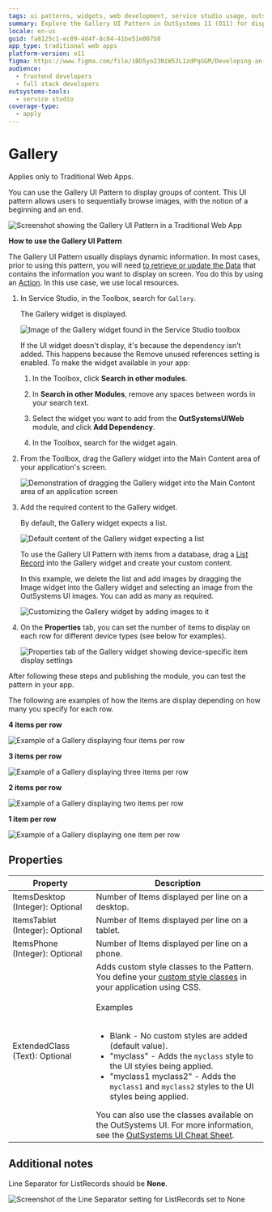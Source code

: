 ```yaml
---
tags: ui patterns, widgets, web development, service studio usage, outsystems ui
summary: Explore the Gallery UI Pattern in OutSystems 11 (O11) for displaying content groups in Traditional Web Apps.
locale: en-us
guid: fa8125c1-ec09-4d4f-8c84-41be51e007b8
app_type: traditional web apps
platform-version: o11
figma: https://www.figma.com/file/iBD5yo23NiW53L1zdPqGGM/Developing-an-Application?type=design&node-id=245%3A73&mode=design&t=u4ANW5BJS7Flsdmg-1
audience:
  - frontend developers
  - full stack developers
outsystems-tools:
  - service studio
coverage-type:
  - apply
---
```


# Gallery

<div class="info" markdown="1">

Applies only to Traditional Web Apps.

</div>

You can use the Gallery UI Pattern to display groups of content. This UI pattern allows users to sequentially browse images, with the notion of a beginning and an end. 

![Screenshot showing the Gallery UI Pattern in a Traditional Web App](images/gallery-7-ss.png "Gallery UI Pattern Overview")

**How to use the Gallery UI Pattern**

The Gallery UI Pattern usually displays dynamic information. In most cases, prior to using this pattern, you will need [to retrieve or update the Data](../../../../data/intro.md) that contains the information you want to display on screen. You do this by using an [Action](../../../../logic/action-web.md). In this use case, we use local resources.

1. In Service Studio, in the Toolbox, search for `Gallery`. 

    The Gallery widget is displayed.

    ![Image of the Gallery widget found in the Service Studio toolbox](images/gallery-8-ss.png "Gallery Widget in Service Studio")

    If the UI widget doesn't display, it's because the dependency isn't added. This happens because the Remove unused references setting is enabled. To make the widget available in your app:

    1. In the Toolbox, click **Search in other modules**.

    1. In **Search in other Modules**, remove any spaces between words in your search text.
    
    1. Select the widget you want to add from the **OutSystemsUIWeb** module, and click **Add Dependency**. 
    
    1. In the Toolbox, search for the widget again.

1. From the Toolbox, drag the Gallery widget into the Main Content area of your application's screen.

    ![Demonstration of dragging the Gallery widget into the Main Content area of an application screen](images/gallery-9-ss.png "Dragging Gallery Widget")

1. Add the required content to the Gallery widget. 

    By default, the Gallery widget expects a list.

    ![Default content of the Gallery widget expecting a list](images/gallery-1-ss.png "Default Gallery Widget Content")

     To use the Gallery UI Pattern with items from a database, drag a [List Record](<../../../../../ref/lang/auto/class-list-records-widget.md>) into the Gallery widget and create your custom content. 

    In this example, we delete the list and add images by dragging the Image widget into the Gallery widget and selecting an image from the OutSystems UI images. You can add as many as required.

    ![Customizing the Gallery widget by adding images to it](images/gallery-10-ss.png "Customizing Gallery Widget with Images")

1. On the **Properties** tab, you can set the number of items to display on each row for different device types (see below for examples).
    
    ![Properties tab of the Gallery widget showing device-specific item display settings](images/gallery-6-ss.png "Gallery Properties Tab")

After following these steps and publishing the module, you can test the pattern in your app.

The following are examples of how the items are display depending on how many you specify for each row.

**4 items per row**

![Example of a Gallery displaying four items per row](images/gallery-11-ss.png "Gallery with 4 Items Per Row")

**3 items per row**
    
![Example of a Gallery displaying three items per row](images/gallery-12-ss.png "Gallery with 3 Items Per Row")

**2 items per row**

![Example of a Gallery displaying two items per row](images/gallery-13-ss.png "Gallery with 2 Items Per Row")

**1 item per row**

![Example of a Gallery displaying one item per row](images/gallery-14-ss.png "Gallery with 1 Item Per Row")

## Properties

| **Property**                     | **Description**                                                                                                                                                                                                                                                                                                                                                                                                                                                                                                                                                                                                                    |
|----------------------------------|------------------------------------------------------------------------------------------------------------------------------------------------------------------------------------------------------------------------------------------------------------------------------------------------------------------------------------------------------------------------------------------------------------------------------------------------------------------------------------------------------------------------------------------------------------------------------------------------------------------------------------|
| ItemsDesktop (Integer): Optional | Number of Items displayed per line on a desktop.                                                                                                                                                                                                                                                                                                                                                                                                                                                                                                                                                                                   |
| ItemsTablet (Integer): Optional  | Number of Items displayed per line on a tablet.                                                                                                                                                                                                                                                                                                                                                                                                                                                                                                                                                                                    |
| ItemsPhone (Integer): Optional   | Number of Items displayed per line on a phone.                                                                                                                                                                                                                                                                                                                                                                                                                                                                                                                                                                                     |
| ExtendedClass (Text): Optional   | Adds custom style classes to the Pattern. You define your [custom style classes](../../../look-feel/css.md) in your application using CSS.<br/><br/>Examples<br/><br/> <ul><li>Blank - No custom styles are added (default value).</li><li>"myclass" - Adds the ``myclass`` style to the UI styles being applied.</li><li>"myclass1 myclass2" - Adds the ``myclass1`` and ``myclass2`` styles to the UI styles being applied.</li></ul>You can also use the classes available on the OutSystems UI. For more information, see the [OutSystems UI Cheat Sheet](https://outsystemsui.outsystems.com/OutSystemsUIWebsite/CheatSheet). |

## Additional notes

Line Separator for ListRecords should be **None**.

   ![Screenshot of the Line Separator setting for ListRecords set to None](images/gallery-2-ss.png "Line Separator Setting for ListRecords")
